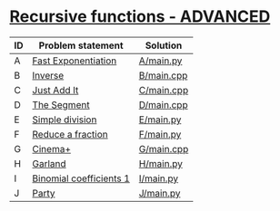# [Recursive functions - ADVANCED](https://www.e-olymp.com/en/contests/9520)





| ID | Problem statement                                                                  | Solution                 |
|----|------------------------------------------------------------------------------------|--------------------------|
| A  | [Fast Exponentiation](https://www.e-olymp.com/en/contests/9520/problems/83413)     | [A/main.py](A/main.py)   |
| B  | [Inverse](https://www.e-olymp.com/en/contests/9520/problems/83414)                 | [B/main.cpp](B/main.cpp) |
| C  | [Just Add It](https://www.e-olymp.com/en/contests/9520/problems/83415)             | [C/main.cpp](C/main.cpp) |
| D  | [The Segment](https://www.e-olymp.com/en/contests/9520/problems/83416)             | [D/main.cpp](D/main.cpp) |
| E  | [Simple division](https://www.e-olymp.com/en/contests/9520/problems/83417)         | [E/main.py](E/main.py)   |
| F  | [Reduce a fraction](https://www.e-olymp.com/en/contests/9520/problems/83418)       | [F/main.py](F/main.py)   |
| G  | [Cinema+](https://www.e-olymp.com/en/contests/9520/problems/83419)                 | [G/main.cpp](G/main.cpp) |
| H  | [Garland](https://www.e-olymp.com/en/contests/9520/problems/83420)                 | [H/main.py](H/main.py)   |
| I  | [Binomial coefficients 1](https://www.e-olymp.com/en/contests/9520/problems/83421) | [I/main.py](I/main.py)   |
| J  | [Party](https://www.e-olymp.com/en/contests/9520/problems/83422)                   | [J/main.py](J/main.py)   |

